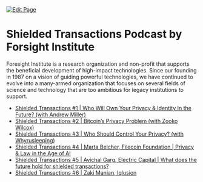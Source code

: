<a href="https://github.com/zechub/zechub/edit/main/site/Zcash_Social_Media/Podcasts/Shielded_Transaction_Podcast.md" target="_blank">
  <img src="https://img.shields.io/badge/Edit-blue" alt="Edit Page"/>
</a>

# Shielded Transactions Podcast by Forsight Institute

Foresight Institute is a research organization and non-profit that supports the beneficial development of high-impact technologies. Since our founding in 1987 on a vision of guiding powerful technologies, we have continued to evolve into a many-armed organization that focuses on several fields of science and technology that are too ambitious for legacy institutions to support. 

- [Shielded Transactions #1 | Who Will Own Your Privacy & Identity In the Future? (with Andrew Miller)](https://www.youtube.com/watch?v=UVlPHlm1I3o&list=PLH78wfbGI1x0QS-1GIjARHRWjVBKF-ofB&index=37)
- [Shielded Transactions #2 | Bitcoin’s Privacy Problem (with Zooko Wilcox)](https://www.youtube.com/watch?v=WXXVoK92zN8)
- [Shielded Transactions #3 | Who Should Control Your Privacy? (with Whyrusleeping)](https://www.youtube.com/watch?v=BgLXB_L3STQ)
- [Shielded Transactions #4 | Marta Belcher, Filecoin Foundation | Privacy & Law in the Age of AI](https://www.youtube.com/watch?v=fzsKiQKvLWU)
- [Shielded Transactions #5 | Avichal Garg, Electric Capital | What does the future hold for shielded transactions?](https://www.youtube.com/watch?v=TZPHhgPIcYw)
- [Shielded Transactions #6 | Zaki Manian, Iqlusion](https://www.youtube.com/watch?v=7UI94ybEkpw)
